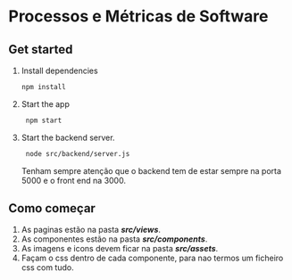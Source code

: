 # Processos e Métricas de Software

## Get started
1. Install dependencies
   ```bash
   npm install
   ```
2. Start the app
   ```bash
    npm start
   ```
3. Start the backend server.
   ```bash
    node src/backend/server.js
   ```
   Tenham sempre atenção que o backend tem de estar sempre na porta 5000 e o front end na 3000.

## Como começar

1. As paginas estão na pasta ***src/views***.
2. As componentes estão na pasta ***src/components***.
3. As imagens e icons devem ficar na pasta ***src/assets***.
4. Façam o css dentro de cada componente, para nao termos um ficheiro css com tudo. 


